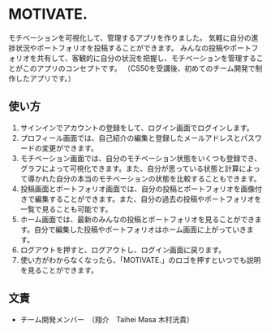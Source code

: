 # MOTIVATE.

モチベーションを可視化して、管理するアプリを作りました。
気軽に自分の進捗状況やポートフォリオを投稿することができます。
みんなの投稿やポートフォリオを共有して、客観的に自分の状況を把握し、モチベーションを管理することがこのアプリのコンセプトです。
（CS50を受講後、初めてのチーム開発で制作したアプリです。）


## 使い方

1. サインインでアカウントの登録をして、ログイン画面でログインします。
2. プロフィール画面では、自己紹介の編集と登録したメールアドレスとパスワードの変更ができます。
3. モチベーション画面では、自分のモチベーション状態をいくつも登録でき、グラフによって可視化できます。また、自分が思っている状態と計算によって導かれた自分の本当のモチベーションの状態を比較することもできます。
4. 投稿画面とポートフォリオ画面では、自分の投稿とポートフォリオを画像付きで編集することができます。また、自分の過去の投稿やポートフォリオを一覧で見ることも可能です。
5. ホーム画面では、最新のみんなの投稿とポートフォリオを見ることができます。自分で編集した投稿やポートフォリオはホーム画面に上がっていきます。
6. ログアウトを押すと、ログアウトし、ログイン画面に戻ります。
7. 使い方がわからなくなったら、「MOTIVATE.」のロゴを押すといつでも説明を見ることができます。


## 文責

* チーム開発メンバー　（翔介　Taihei Masa 木村洸貴）

